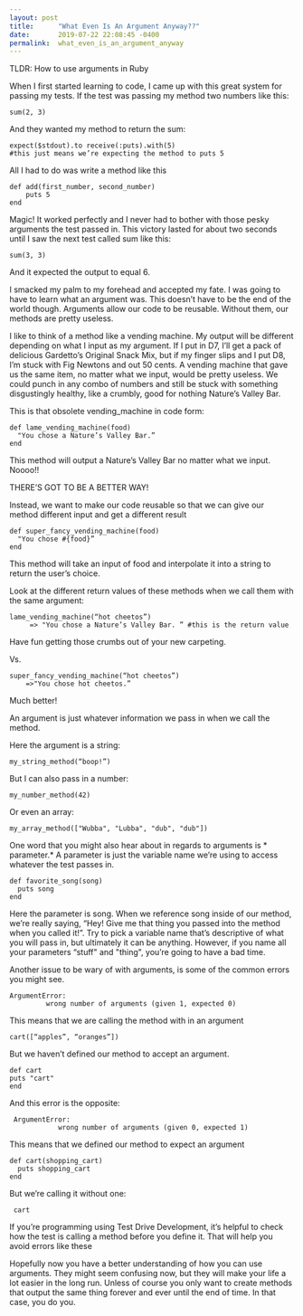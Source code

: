 ```yaml
---
layout: post
title:      "What Even Is An Argument Anyway??"
date:       2019-07-22 22:08:45 -0400
permalink:  what_even_is_an_argument_anyway
---
```



TLDR: How to use arguments in Ruby

When I first started learning to code, I came up with this great system for passing my tests. If the test was passing my method two numbers like this:
		
```
sum(2, 3)
```

And they wanted my method to return the sum:

```
expect($stdout).to receive(:puts).with(5) 
#this just means we’re expecting the method to puts 5
```

All I had to do was write a method like this

```
def add(first_number, second_number)
    puts 5
end
```

Magic! It worked perfectly and I never had to bother with those pesky arguments the test passed in. 
This victory lasted for about two seconds until I saw the next test called sum like this:

```
sum(3, 3)
```

And it expected the output to equal 6.

I smacked my palm to my forehead and accepted my fate. I was going to have to learn what an argument was. This doesn’t have to be the end of the world though. Arguments allow our code to be reusable. Without them, our methods are pretty useless.

I like to think of a  method like a vending machine. My output will be different depending on what I input as my argument. If I put in D7, I’ll get a pack of delicious Gardetto’s Original Snack Mix, but if my finger slips and I put D8, I’m stuck with Fig Newtons and out 50 cents. A vending machine that gave us the same item, no matter what we input, would be pretty useless. We could punch in any combo of numbers and still be stuck with something disgustingly healthy, like a crumbly, good for nothing Nature’s Valley Bar.
		
This is that obsolete vending_machine in code form:

   ```
def lame_vending_machine(food)
     "You chose a Nature’s Valley Bar.”
end
```

This method will output a Nature’s Valley Bar no matter what we input. Noooo!!

THERE’S GOT TO BE A BETTER WAY!

Instead, we want to make our code reusable so that we can give our method different input and get a different result
```
def super_fancy_vending_machine(food)
  "You chose #{food}”
end 
```
This method will take an input of food and interpolate it into a string to return the user’s choice. 

Look at the different return values of these methods when we call them with the same argument:

   ```
lame_vending_machine(“hot cheetos”)
        => "You chose a Nature’s Valley Bar. ” #this is the return value
```
  
	
Have fun getting those crumbs out of your new carpeting.
		
Vs.

```
super_fancy_vending_machine(“hot cheetos”)
    =>"You chose hot cheetos.”
```
   
Much better!

An argument is just whatever information we pass in when we call the method.

Here the argument is a string:

`my_string_method(“boop!”)`

But I can also pass in a number:
            
`my_number_method(42)`

Or even an array:

`my_array_method(["Wubba", "Lubba", "dub", "dub"])`


One word that you might also hear about in regards to arguments is * parameter.* A parameter is just the variable name we’re using to access whatever the test passes in.
		
```
def favorite_song(song)
  puts song
end
```

Here the parameter is song. When we reference song inside of our method, we’re really saying, “Hey! Give me that thing you passed into the method when you called it!”. Try to pick a variable name that’s descriptive of what you will pass in, but ultimately it can be anything. However, if you name all your parameters “stuff" and "thing", you’re going to have a bad time. 

Another issue to be wary of with arguments, is some of the common errors you might see. 

```
ArgumentError:
         wrong number of arguments (given 1, expected 0)
```

This means that we are calling the method with in an argument

```
cart([“apples”, “oranges”])
```

But we haven’t defined our method to accept an argument.

   ```
def cart
  puts "cart"
end
```
				
And this error is the opposite:

```
 ArgumentError:
            wrong number of arguments (given 0, expected 1)
```

This means that we defined our method to expect an argument

```
def cart(shopping_cart)
  puts shopping_cart
end
```

But we’re calling it without one:

` cart`
	 
If you’re programming using Test Drive Development, it’s helpful to check how the test is calling a method before you define it. That will help you avoid errors like these

Hopefully now you have a better understanding of how you can use arguments. They might seem confusing now, but they will make your life a lot easier in the long run. Unless of course you only want to create methods that output the same thing forever and ever until the end of time. In that case, you do you.
